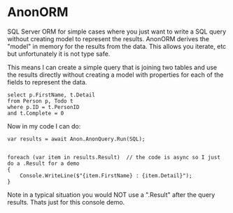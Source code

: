 # AnonORM
SQL Server ORM for simple cases where you just want to write a SQL query without creating model to represent the results.  AnonORM derives the "model" in memory for the results from the data.  This allows you iterate, etc but unfortunately it is not type safe.

This means I can create a simple query that is joining two tables and use the results directly without creating a model with properties for each of the fields to represent the data.

```
select p.FirstName, t.Detail
from Person p, Todo t
where p.ID = t.PersonID
and t.Complete = 0
```

Now in my code I can do:

```
var results = await Anon.AnonQuery.Run(SQL);


foreach (var item in results.Result)  // the code is async so I just do a .Result for a demo
{
    Console.WriteLine($"{item.FirstName} : {item.Detail}");
}
```            

Note in a typical situation you would NOT use a ".Result" after the query results.  Thats just for this console demo.
